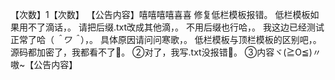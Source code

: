 【次数】1【次数】 
【公告内容】嘻嘻嘻嘻喜喜
修复低栏模板报错。
低栏模板如果用不了滴话，。
请把后缀.txt改成其他滴，。
不用后缀也行哈，。
我这边已经测试正常了哈（*＾ワ＾*），。
具体原因请问问寒歌，。
低栏模板与顶栏模板的区别吧，。
源码都加密了，我都看不了🌚。
②对了，我写.txt没报错🌝。
③内容ヾ(≧O≦)〃嗷~【公告内容】
